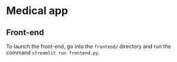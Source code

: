 # Medical app

## Front-end

To launch the front-end, go into the `frontend/` directory and run the command `streamlit run frontend.py`.



